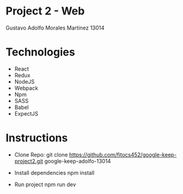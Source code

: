 # Project 2 - Web

Gustavo Adolfo Morales Martinez 13014

# Technologies

- React
- Redux
- NodeJS
- Webpack
- Npm
- SASS
- Babel
- ExpectJS

# Instructions

- Clone Repo:
    git clone https://github.com/fitocs452/google-keep-project2.git google-keep-adolfo-13014

- Install dependencies
    npm install

- Run project
    npm run dev
